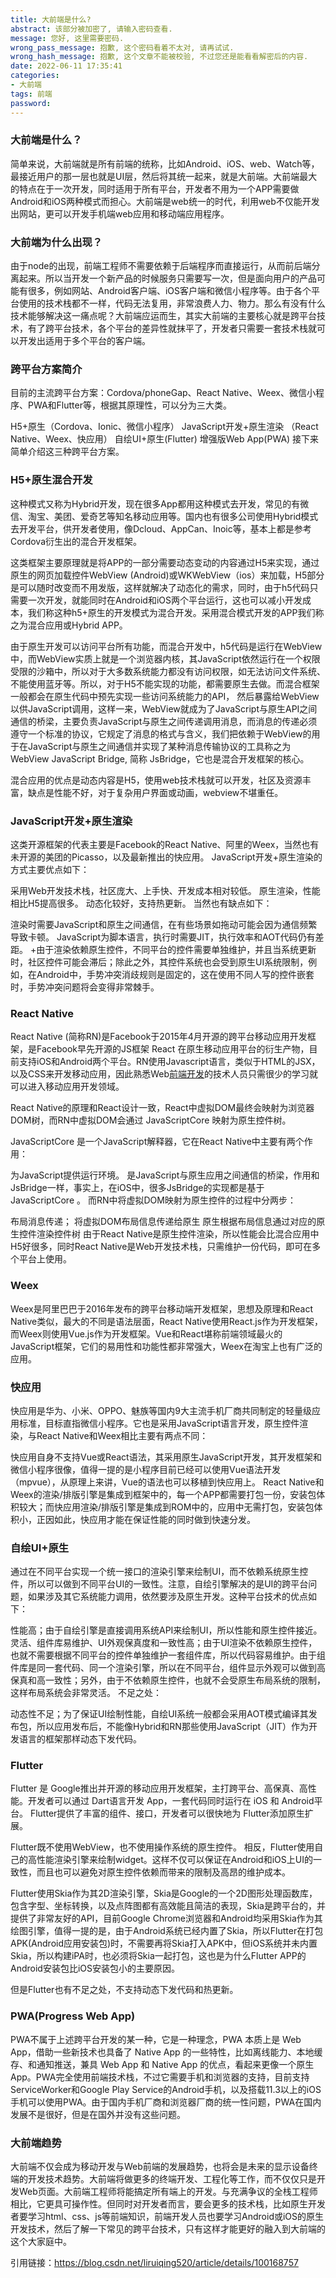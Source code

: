 ```yaml
---
title: 大前端是什么?
abstract: 该部分被加密了, 请输入密码查看.
message: 您好, 这里需要密码.
wrong_pass_message: 抱歉, 这个密码看着不太对, 请再试试.
wrong_hash_message: 抱歉, 这个文章不能被校验, 不过您还是能看看解密后的内容.
date: 2022-06-11 17:35:41
categories:
- 大前端
tags: 前端
password:
---
```


### 大前端是什么？

简单来说，大前端就是所有前端的统称，比如Android、iOS、web、Watch等，最接近用户的那一层也就是UI层，然后将其统一起来，就是大前端。大前端最大的特点在于一次开发，同时适用于所有平台，开发者不用为一个APP需要做Android和iOS两种模式而担心。大前端是web统一的时代，利用web不仅能开发出网站，更可以开发手机端web应用和移动端应用程序。



### 大前端为什么出现？

由于node的出现，前端工程师不需要依赖于后端程序而直接运行，从而前后端分离起来。所以当开发一个新产品的时候服务只需要写一次，但是面向用户的产品可能有很多，例如网站、Android客户端、iOS客户端和微信小程序等。由于各个平台使用的技术栈都不一样，代码无法复用，非常浪费人力、物力。那么有没有什么技术能够解决这一痛点呢？大前端应运而生，其实大前端的主要核心就是跨平台技术，有了跨平台技术，各个平台的差异性就抹平了，开发者只需要一套技术栈就可以开发出适用于多个平台的客户端。



### 跨平台方案简介

目前的主流跨平台方案：Cordova/phoneGap、React Native、Weex、微信小程序、PWA和Flutter等，根据其原理性，可以分为三大类。

H5+原生（Cordova、Ionic、微信小程序）
JavaScript开发+原生渲染 （React Native、Weex、快应用）
自绘UI+原生(Flutter)
增强版Web App(PWA)
接下来简单介绍这三种跨平台方案。



### H5+原生混合开发

这种模式又称为Hybrid开发，现在很多App都用这种模式去开发，常见的有微信、淘宝、美团、爱奇艺等知名移动应用等。国内也有很多公司使用Hybrid模式去开发平台，供开发者使用，像Dcloud、AppCan、Inoic等，基本上都是参考Cordova衍生出的混合开发框架。

这类框架主要原理就是将APP的一部分需要动态变动的内容通过H5来实现，通过原生的网页加载控件WebView (Android)或WKWebView（ios）来加载，H5部分是可以随时改变而不用发版，这样就解决了动态化的需求，同时，由于h5代码只需要一次开发，就能同时在Android和iOS两个平台运行，这也可以减小开发成本，我们称这种h5+原生的开发模式为混合开发。采用混合模式开发的APP我们称之为混合应用或Hybrid APP。

由于原生开发可以访问平台所有功能，而混合开发中，h5代码是运行在WebView中，而WebView实质上就是一个浏览器内核，其JavaScript依然运行在一个权限受限的沙箱中，所以对于大多数系统能力都没有访问权限，如无法访问文件系统、不能使用蓝牙等。所以，对于H5不能实现的功能，都需要原生去做。而混合框架一般都会在原生代码中预先实现一些访问系统能力的API， 然后暴露给WebView以供JavaScript调用，这样一来，WebView就成为了JavaScript与原生API之间通信的桥梁，主要负责JavaScript与原生之间传递调用消息，而消息的传递必须遵守一个标准的协议，它规定了消息的格式与含义，我们把依赖于WebView的用于在JavaScript与原生之间通信并实现了某种消息传输协议的工具称之为WebView JavaScript Bridge, 简称 JsBridge，它也是混合开发框架的核心。

混合应用的优点是动态内容是H5，使用web技术栈就可以开发，社区及资源丰富，缺点是性能不好，对于复杂用户界面或动画，webview不堪重任。



### JavaScript开发+原生渲染

这类开源框架的代表主要是Facebook的React Native、阿里的Weex，当然也有未开源的美团的Picasso，以及最新推出的快应用。
JavaScript开发+原生渲染的方式主要优点如下：

采用Web开发技术栈，社区庞大、上手快、开发成本相对较低。
原生渲染，性能相比H5提高很多。
动态化较好，支持热更新。
当然也有缺点如下：

渲染时需要JavaScript和原生之间通信，在有些场景如拖动可能会因为通信频繁导致卡顿。
JavaScript为脚本语言，执行时需要JIT，执行效率和AOT代码仍有差距。
+由于渲染依赖原生控件，不同平台的控件需要单独维护，并且当系统更新时，社区控件可能会滞后；除此之外，其控件系统也会受到原生UI系统限制，例如，在Android中，手势冲突消歧规则是固定的，这在使用不同人写的控件嵌套时，手势冲突问题将会变得非常棘手。



### React Native

React Native (简称RN)是Facebook于2015年4月开源的跨平台移动应用开发框架，是Facebook早先开源的JS框架 React 在原生移动应用平台的衍生产物，目前支持iOS和Android两个平台。RN使用Javascript语言，类似于HTML的JSX，以及CSS来开发移动应用，因此熟悉Web[前端开发](https://so.csdn.net/so/search?q=前端开发&spm=1001.2101.3001.7020)的技术人员只需很少的学习就可以进入移动应用开发领域。

React Native的原理和React设计一致，React中虚拟DOM最终会映射为浏览器DOM树，而RN中虚拟DOM会通过 JavaScriptCore 映射为原生控件树。

JavaScriptCore 是一个JavaScript解释器，它在React Native中主要有两个作用：

为JavaScript提供运行环境。
是JavaScript与原生应用之间通信的桥梁，作用和JsBridge一样，事实上，在iOS中，很多JsBridge的实现都是基于 JavaScriptCore 。
而RN中将虚拟DOM映射为原生控件的过程中分两步：

布局消息传递； 将虚拟DOM布局信息传递给原生
原生根据布局信息通过对应的原生控件渲染控件树
由于React Native是原生控件渲染，所以性能会比混合应用中H5好很多，同时React Native是Web开发技术栈，只需维护一份代码，即可在多个平台上使用。



### Weex

Weex是阿里巴巴于2016年发布的跨平台移动端开发框架，思想及原理和React Native类似，最大的不同是语法层面，React Native使用React.js作为开发框架，而Weex则使用Vue.js作为开发框架。Vue和React堪称前端领域最火的JavaScript框架，它们的易用性和功能性都非常强大，Weex在淘宝上也有广泛的应用。



### 快应用

快应用是华为、小米、OPPO、魅族等国内9大主流手机厂商共同制定的轻量级应用标准，目标直指微信小程序。它也是采用JavaScript语言开发，原生控件渲染，与React Native和Weex相比主要有两点不同：

快应用自身不支持Vue或React语法，其采用原生JavaScript开发，其开发框架和微信小程序很像，值得一提的是小程序目前已经可以使用Vue语法开发（mpvue），从原理上来讲，Vue的语法也可以移植到快应用上。
React Native和Weex的渲染/排版引擎是集成到框架中的，每一个APP都需要打包一份，安装包体积较大；而快应用渲染/排版引擎是集成到ROM中的，应用中无需打包，安装包体积小，正因如此，快应用才能在保证性能的同时做到快速分发。



### 自绘UI+原生

通过在不同平台实现一个统一接口的渲染引擎来绘制UI，而不依赖系统原生控件，所以可以做到不同平台UI的一致性。注意，自绘引擎解决的是UI的跨平台问题，如果涉及其它系统能力调用，依然要涉及原生开发。这种平台技术的优点如下：

性能高；由于自绘引擎是直接调用系统API来绘制UI，所以性能和原生控件接近。
灵活、组件库易维护、UI外观保真度和一致性高；由于UI渲染不依赖原生控件，也就不需要根据不同平台的控件单独维护一套组件库，所以代码容易维护。由于组件库是同一套代码、同一个渲染引擎，所以在不同平台，组件显示外观可以做到高保真和高一致性；另外，由于不依赖原生控件，也就不会受原生布局系统的限制，这样布局系统会非常灵活。
不足之处：

动态性不足；为了保证UI绘制性能，自绘UI系统一般都会采用AOT模式编译其发布包，所以应用发布后，不能像Hybrid和RN那些使用JavaScript（JIT）作为开发语言的框架那样动态下发代码。



### Flutter

Flutter 是 Google推出并开源的移动应用开发框架，主打跨平台、高保真、高性能。开发者可以通过 Dart语言开发 App，一套代码同时运行在 iOS 和 Android平台。 Flutter提供了丰富的组件、接口，开发者可以很快地为 Flutter添加原生扩展。

Flutter既不使用WebView，也不使用操作系统的原生控件。 相反，Flutter使用自己的高性能渲染引擎来绘制widget。这样不仅可以保证在Android和iOS上UI的一致性，而且也可以避免对原生控件依赖而带来的限制及高昂的维护成本。

Flutter使用Skia作为其2D渲染引擎，Skia是Google的一个2D图形处理函数库，包含字型、坐标转换，以及点阵图都有高效能且简洁的表现，Skia是跨平台的，并提供了非常友好的API，目前Google Chrome浏览器和Android均采用Skia作为其绘图引擎，值得一提的是，由于Android系统已经内置了Skia，所以Flutter在打包APK(Android应用安装包)时，不需要再将Skia打入APK中，但iOS系统并未内置Skia，所以构建iPA时，也必须将Skia一起打包，这也是为什么Flutter APP的Android安装包比iOS安装包小的主要原因。

但是Flutter也有不足之处，不支持动态下发代码和热更新。



### PWA(Progress Web App)

PWA不属于上述跨平台开发的某一种，它是一种理念，PWA 本质上是 Web App，借助一些新技术也具备了 Native App 的一些特性，比如离线能力、本地缓存、和通知推送，兼具 Web App 和 Native App 的优点，看起来更像一个原生App。PWA完全使用前端技术栈，不过它需要手机和浏览器的支持，目前支持ServiceWorker和Google Play Service的Android手机，以及搭载11.3以上的iOS手机可以使用PWA。由于国内手机厂商和浏览器厂商的统一性问题，PWA在国内发展不是很好，但是在国外并没有这些问题。



### 大前端趋势

大前端不仅会成为移动开发与Web前端的发展趋势，也将会是未来的显示设备终端的开发技术趋势。大前端将做更多的终端开发、工程化等工作，而不仅仅只是开发Web页面。大前端工程师将能搞定所有端上的开发。与充满争议的全栈工程师相比，它更具可操作性。但同时对开发者而言，要会更多的技术栈，比如原生开发者要学习html、css、js等前端知识，前端开发人员也要学习Android或iOS的原生开发技术，然后了解一下常见的跨平台技术，只有这样才能更好的融入到大前端的这个大家庭中。

引用链接：https://blog.csdn.net/liruiqing520/article/details/100168757
